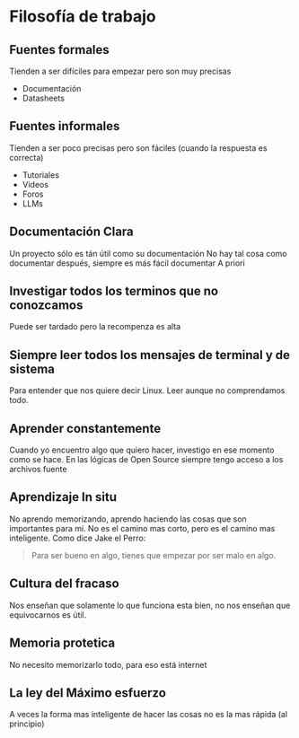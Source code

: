 # Filosofía de trabajo

## Fuentes formales
Tienden a ser difíciles para empezar pero son muy precisas

- Documentación
- Datasheets

## Fuentes informales
Tienden a ser poco precisas pero son fáciles (cuando la respuesta es correcta)
- Tutoriales
- Videos
- Foros
- LLMs


## Documentación Clara
Un proyecto sólo es tán útil como su documentación
No hay tal cosa como documentar después, siempre es más fácil documentar A priori

## Investigar todos los terminos que no conozcamos
Puede ser tardado pero la recompenza es alta

## Siempre leer todos los mensajes de terminal y de sistema
Para entender que nos quiere decir Linux. Leer aunque no comprendamos todo.

## Aprender constantemente
Cuando yo encuentro algo que quiero hacer, investigo en ese momento como se hace. En las lógicas de Open Source siempre tengo acceso a los archivos fuente

## Aprendizaje In situ
No aprendo memorizando, aprendo haciendo las cosas que son importantes para mi. No es el camino mas corto, pero es el camino mas inteligente. Como dice Jake el Perro:

> Para ser bueno en algo, tienes que empezar por ser malo en algo.

## Cultura del fracaso
Nos enseñan que solamente lo que funciona esta bien, no nos enseñan que equivocarnos es útil.

## Memoria protetica

No necesito memorizarlo todo, para eso está internet

## La ley del Máximo esfuerzo
A veces la forma mas inteligente de hacer las cosas no es la mas rápida (al principio)















